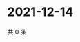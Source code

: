 # 2021-12-14

共 0 条

<!-- BEGIN WEIBO -->
<!-- 最后更新时间 Tue Dec 14 2021 13:08:39 GMT+0800 (China Standard Time) -->

<!-- END WEIBO -->
